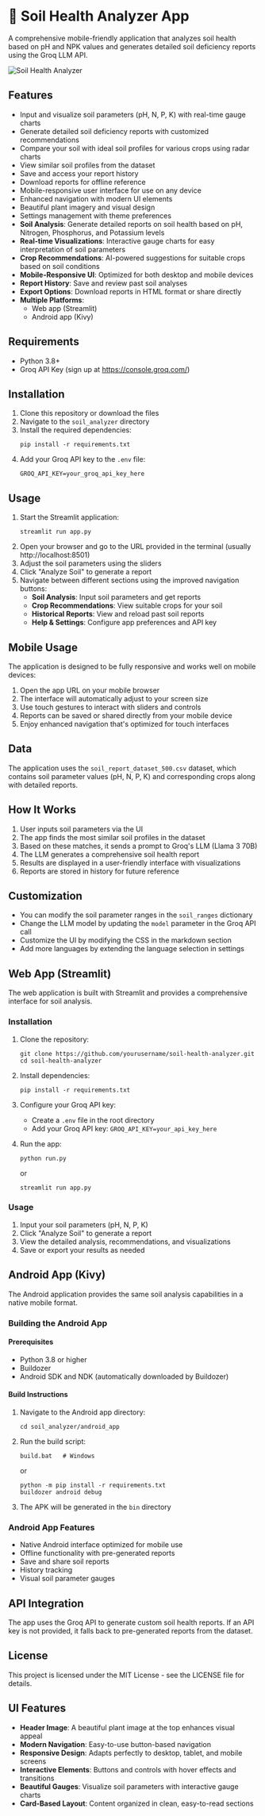 # 🌱 Soil Health Analyzer App

A comprehensive mobile-friendly application that analyzes soil health based on pH and NPK values and generates detailed soil deficiency reports using the Groq LLM API.

![Soil Health Analyzer](plant.png)

## Features

- Input and visualize soil parameters (pH, N, P, K) with real-time gauge charts
- Generate detailed soil deficiency reports with customized recommendations
- Compare your soil with ideal soil profiles for various crops using radar charts
- View similar soil profiles from the dataset
- Save and access your report history
- Download reports for offline reference
- Mobile-responsive user interface for use on any device
- Enhanced navigation with modern UI elements
- Beautiful plant imagery and visual design
- Settings management with theme preferences
- **Soil Analysis**: Generate detailed reports on soil health based on pH, Nitrogen, Phosphorus, and Potassium levels
- **Real-time Visualizations**: Interactive gauge charts for easy interpretation of soil parameters
- **Crop Recommendations**: AI-powered suggestions for suitable crops based on soil conditions
- **Mobile-Responsive UI**: Optimized for both desktop and mobile devices
- **Report History**: Save and review past soil analyses
- **Export Options**: Download reports in HTML format or share directly
- **Multiple Platforms**:
  - Web app (Streamlit)
  - Android app (Kivy)

## Requirements

- Python 3.8+
- Groq API Key (sign up at https://console.groq.com/)

## Installation

1. Clone this repository or download the files
2. Navigate to the `soil_analyzer` directory
3. Install the required dependencies:
   ```
   pip install -r requirements.txt
   ```
4. Add your Groq API key to the `.env` file:
   ```
   GROQ_API_KEY=your_groq_api_key_here
   ```

## Usage

1. Start the Streamlit application:
   ```
   streamlit run app.py
   ```
2. Open your browser and go to the URL provided in the terminal (usually http://localhost:8501)
3. Adjust the soil parameters using the sliders
4. Click "Analyze Soil" to generate a report
5. Navigate between different sections using the improved navigation buttons:
   - **Soil Analysis**: Input soil parameters and get reports
   - **Crop Recommendations**: View suitable crops for your soil
   - **Historical Reports**: View and reload past soil reports
   - **Help & Settings**: Configure app preferences and API key

## Mobile Usage

The application is designed to be fully responsive and works well on mobile devices:
1. Open the app URL on your mobile browser
2. The interface will automatically adjust to your screen size
3. Use touch gestures to interact with sliders and controls
4. Reports can be saved or shared directly from your mobile device
5. Enjoy enhanced navigation that's optimized for touch interfaces

## Data

The application uses the `soil_report_dataset_500.csv` dataset, which contains soil parameter values (pH, N, P, K) and corresponding crops along with detailed reports.

## How It Works

1. User inputs soil parameters via the UI
2. The app finds the most similar soil profiles in the dataset
3. Based on these matches, it sends a prompt to Groq's LLM (Llama 3 70B)
4. The LLM generates a comprehensive soil health report
5. Results are displayed in a user-friendly interface with visualizations
6. Reports are stored in history for future reference

## Customization

- You can modify the soil parameter ranges in the `soil_ranges` dictionary
- Change the LLM model by updating the `model` parameter in the Groq API call
- Customize the UI by modifying the CSS in the markdown section
- Add more languages by extending the language selection in settings

## Web App (Streamlit)

The web application is built with Streamlit and provides a comprehensive interface for soil analysis.

### Installation

1. Clone the repository:
   ```
   git clone https://github.com/yourusername/soil-health-analyzer.git
   cd soil-health-analyzer
   ```

2. Install dependencies:
   ```
   pip install -r requirements.txt
   ```

3. Configure your Groq API key:
   - Create a `.env` file in the root directory
   - Add your Groq API key: `GROQ_API_KEY=your_api_key_here`

4. Run the app:
   ```
   python run.py
   ```
   or
   ```
   streamlit run app.py
   ```

### Usage

1. Input your soil parameters (pH, N, P, K)
2. Click "Analyze Soil" to generate a report
3. View the detailed analysis, recommendations, and visualizations
4. Save or export your results as needed

## Android App (Kivy)

The Android application provides the same soil analysis capabilities in a native mobile format.

### Building the Android App

#### Prerequisites

- Python 3.8 or higher
- Buildozer
- Android SDK and NDK (automatically downloaded by Buildozer)

#### Build Instructions

1. Navigate to the Android app directory:
   ```
   cd soil_analyzer/android_app
   ```

2. Run the build script:
   ```
   build.bat   # Windows
   ```
   or
   ```
   python -m pip install -r requirements.txt
   buildozer android debug
   ```

3. The APK will be generated in the `bin` directory

### Android App Features

- Native Android interface optimized for mobile use
- Offline functionality with pre-generated reports
- Save and share soil reports
- History tracking
- Visual soil parameter gauges

## API Integration

The app uses the Groq API to generate custom soil health reports. If an API key is not provided, it falls back to pre-generated reports from the dataset.

## License

This project is licensed under the MIT License - see the LICENSE file for details.

## UI Features

- **Header Image**: A beautiful plant image at the top enhances visual appeal
- **Modern Navigation**: Easy-to-use button-based navigation
- **Responsive Design**: Adapts perfectly to desktop, tablet, and mobile screens
- **Interactive Elements**: Buttons and controls with hover effects and transitions
- **Beautiful Gauges**: Visualize soil parameters with interactive gauge charts
- **Card-Based Layout**: Content organized in clean, easy-to-read sections 